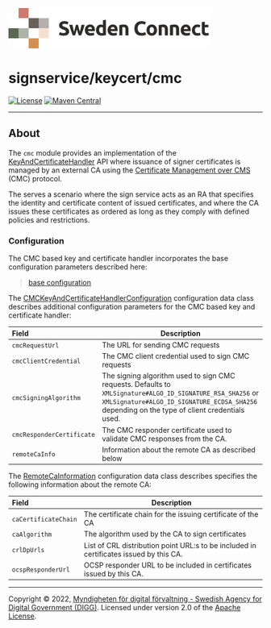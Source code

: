 ![Logo](../../docs/images/sweden-connect.png)


# signservice/keycert/cmc

[![License](https://img.shields.io/badge/License-Apache%202.0-blue.svg)](https://opensource.org/licenses/Apache-2.0) [![Maven Central](https://maven-badges.herokuapp.com/maven-central/se.swedenconnect.signservice/signservice-keycert-cmc/badge.svg)](https://maven-badges.herokuapp.com/maven-central/se.swedenconnect.signservice/signservice-keycert-cmc)

-----

## About

The `cmc` module provides an implementation of the [KeyAndCertificateHandler](https://github.com/swedenconnect/signservice/blob/main/core/src/main/java/se/swedenconnect/signservice/certificate/KeyAndCertificateHandler.java) API
where issuance of signer certificates is managed by an external CA using the [Certificate Management over CMS](https://www.rfc-editor.org/rfc/rfc5272.html) (CMC) protocol.

The serves a scenario where the sign service acts as an RA that specifies the identity and certificate content of issued certificates, and where
the CA issues these certificates as ordered as long as they comply with defined policies and restrictions.


### Configuration

The CMC based key and certificate handler incorporates the base configuration parameters described here:

> [base configuration](https://github.com/swedenconnect/signservice/tree/main/keycert/base)

The [CMCKeyAndCertificateHandlerConfiguration](https://github.com/swedenconnect/signservice/blob/main/keycert/cmc/src/main/java/se/swedenconnect/signservice/certificate/cmc/config/CMCKeyAndCertificateHandlerConfiguration.java)
configuration data class describes additional configuration parameters for the CMC based key and certificate handler:

| Field                     | Description                                                                                                                                                                                                  |
|:--------------------------|--------------------------------------------------------------------------------------------------------------------------------------------------------------------------------------------------------------|
| `cmcRequestUrl`           | The URL for sending CMC requests                                                                                                                                                                             |
| `cmcClientCredential`     | The CMC client credential used to sign CMC requests                                                                                                                                                          |
| `cmcSigningAlgorithm`     | The signing algorithm used to sign CMC requests. Defaults to `XMLSignature#ALGO_ID_SIGNATURE_RSA_SHA256` or  `XMLSignature#ALGO_ID_SIGNATURE_ECDSA_SHA256` depending on the type of client credentials used. |
| `cmcResponderCertificate` | The CMC responder certificate used to validate CMC responses from the CA.                                                                                                                                    |
| `remoteCaInfo`            | Information about the remote CA as described below                                                                                                                                                           |


The [RemoteCaInformation](https://github.com/swedenconnect/signservice/blob/main/keycert/cmc/src/main/java/se/swedenconnect/signservice/certificate/cmc/ca/RemoteCaInformation.java)
configuration data class describes specifies the following information about the remote CA:

| Field                | Description                                                                            |
|:---------------------|----------------------------------------------------------------------------------------|
| `caCertificateChain` | The certificate chain for the issuing certificate of the CA                            |
| `caAlgorithm`        | The algorithm used by the CA to sign certificates                                      |
| `crlDpUrls`          | List of CRL distribution point URL:s to be included in certificates issued by this CA. |
| `ocspResponderUrl`   | OCSP responder URL to be included in certificates issued by this CA.                   |


-----

Copyright &copy; 2022, [Myndigheten för digital förvaltning - Swedish Agency for Digital Government (DIGG)](http://www.digg.se). Licensed under version 2.0 of the [Apache License](http://www.apache.org/licenses/LICENSE-2.0).
